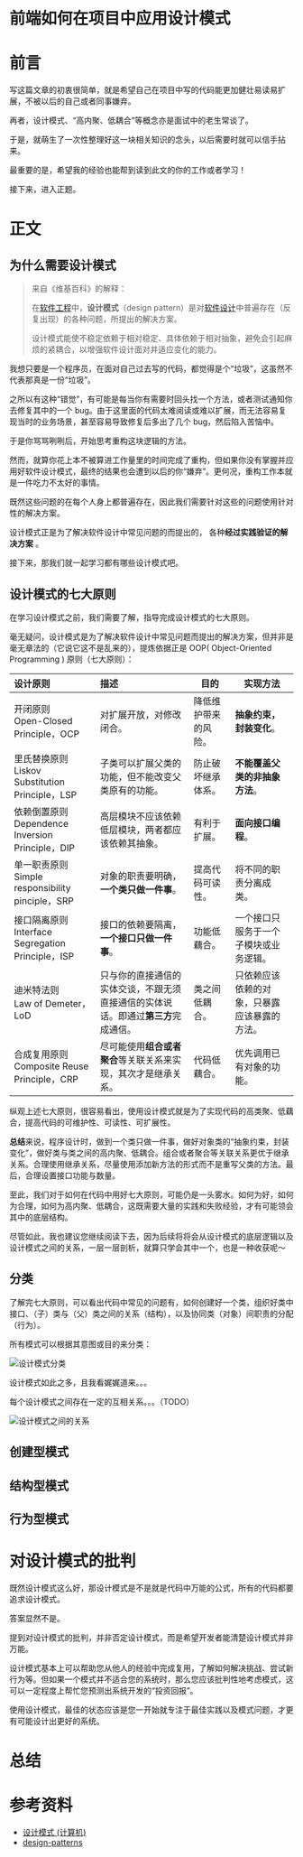 # 前端如何在项目中应用设计模式

# 前言

写这篇文章的初衷很简单，就是希望自己在项目中写的代码能更加健壮易读易扩展，不被以后的自己或者同事嫌弃。

再者，设计模式、“高内聚、低耦合”等概念亦是面试中的老生常谈了。

于是，就萌生了一次性整理好这一块相关知识的念头，以后需要时就可以信手拈来。

最重要的是，希望我的经验也能帮到读到此文的你的工作或者学习！

接下来，进入正题。

# 正文

## 为什么需要设计模式

> 来自《维基百科》的解释：
>
> 在[软件工程](https://zh.wikipedia.org/wiki/軟體工程)中，**设计模式**（design pattern）是对[软件设计](https://zh.wikipedia.org/wiki/軟件設計)中普遍存在（反复出现）的各种问题，所提出的解决方案。
>
> 设计模式能使不稳定依赖于相对稳定、具体依赖于相对抽象，避免会引起麻烦的紧耦合，以增强软件设计面对并适应变化的能力。

我想只要是一个程序员，在面对自己过去写的代码，都觉得是个“垃圾”，这虽然不代表那真是一份“垃圾”。

之所以有这种“错觉”，有可能是每当你有需要时回头找一个方法，或者测试通知你去修复其中的一个 bug。由于这里面的代码太难阅读或难以扩展，而无法容易复现当时的业务场景，甚至容易导致修复后多出了几个 bug，然后陷入苦恼中。

于是你骂骂咧咧后，开始思考重构这块逻辑的方法。

然而，就算你花上本不被算进工作量里的时间完成了重构，但如果你没有掌握并应用好软件设计模式，最终的结果也会遭到以后的你“嫌弃”。更何况，重构工作本就是一件吃力不太好的事情。

既然这些问题的在每个人身上都普遍存在，因此我们需要针对这些的问题使用针对性的解决方案。

设计模式正是为了解决软件设计中常见问题的而提出的， 各种**经过实践验证的解决方案** 。

接下来，那我们就一起学习都有哪些设计模式吧。

## 设计模式的七大原则

在学习设计模式之前，我们需要了解，指导完成设计模式的七大原则。

毫无疑问，设计模式是为了解决软件设计中常见问题而提出的解决方案，但并非是毫无章法的（它说它这不是乱来的），提炼依据正是 OOP( Object-Oriented Programming ) 原则（七大原则）：

| 设计原则                                               | 描述                                                         | 目的                 | 实现方法                                     |
| :----------------------------------------------------- | :----------------------------------------------------------- | -------------------- | -------------------------------------------- |
| 开闭原则<br />Open-Closed Principle，OCP               | 对扩展开放，对修改闭合。                                     | 降低维护带来的风险。 | **抽象约束，封装变化**。                     |
| 里氏替换原则<br />Liskov Substitution Principle，LSP   | 子类可以扩展父类的功能，但不能改变父类原有的功能。           | 防止破坏继承体系。   | **不能覆盖父类的非抽象方法**。               |
| 依赖倒置原则<br />Dependence Inversion Principle，DIP  | 高层模块不应该依赖低层模块，两者都应该依赖其抽象。           | 有利于扩展。         | **面向接口编程**。                           |
| 单一职责原则<br />Simple responsibility pinciple，SRP  | 对象的职责要明确，**一个类只做一件事**。                     | 提高代码可读性。     | 将不同的职责分离成类。                       |
| 接口隔离原则<br />Interface Segregation Principle，ISP | 接口的依赖要隔离，**一个接口只做一件事**。                   | 功能低藕合。         | 一个接口只服务于一个子模块或业务逻辑。       |
| 迪米特法则<br />Law of Demeter，LoD                    | 只与你的直接通信的实体交谈，不跟无须直接通信的实体说话。即通过**第三方**完成通信。 | 类之间低耦合。       | 只依赖应该依赖的对象，只暴露应该暴露的方法。 |
| 合成复用原则<br />Composite Reuse Principle，CRP       | 尽可能使用**组合或者聚合**等关联关系来实现，其次才是继承关系。 | 代码低藕合。         | 优先调用已有对象的功能。                     |

纵观上述七大原则，很容易看出，使用设计模式就是为了实现代码的高类聚、低藕合，提高代码的可维护性、可读性、可扩展性。

**总结**来说，程序设计时，做到一个类只做一件事，做好对象类的“抽象约束，封装变化”，做好类与类之间的高内聚、低耦合。组合或者聚合等关联关系更优于继承关系。合理使用继承关系，尽量使用添加新方法的形式而不是重写父类的方法。最后，合理设置接口功能与数量。

至此，我们对于如何在代码中用好七大原则，可能仍是一头雾水。如何为好，如何为合理，如何为高内聚、低耦合，这既需要大量的实践和失败经验，才有可能领会其中的底层结构。

尽管如此，我也建议您继续阅读下去，因为后续将将会从设计模式的底层逻辑以及设计模式之间的关系，一层一层剖析，就算只学会其中一个，也是一种收获呢～

## 分类

了解完七大原则，可以看出代码中常见的问题有，如何创建好一个类，组织好类中接口、（子）类与（父）类之间的关系（结构），以及协同类（对象）间职责的分配（行为）。

所有模式可以根据其意图或目的来分类：

![设计模式分类](/Users/guohualiang/Desktop/md/blog/软件工程/设计模式/9大设计模式.png)

设计模式如此之多，且我看娓娓道来。。。







每个设计模式之间存在一定的互相关系。。。（TODO）

![设计模式之间的关系](https://www.runoob.com/wp-content/uploads/2014/08/the-relationship-between-design-patterns.jpg)

## 创建型模式

## 结构型模式

## 行为型模式

# 对设计模式的批判

既然设计模式这么好，那设计模式是不是就是代码中万能的公式，所有的代码都要追求设计模式。

答案显然不是。

提到对设计模式的批判，并非否定设计模式，而是希望开发者能清楚设计模式并非万能。

设计模式基本上可以帮助您从他人的经验中完成复用，了解如何解决挑战、尝试新行为等。但如果一个模式并不适合您的系统时，那么您应该批判性地考虑模式，这可以一定程度上帮忙您预测出系统开发的“投资回报”。

使用设计模式，最佳的状态应该是您一开始就专注于最佳实践以及模式问题，才更有可能设计出更好的系统。

# 总结



# 参考资料

- [设计模式 (计算机)](https://zh.wikipedia.org/zh-cn/%E8%AE%BE%E8%AE%A1%E6%A8%A1%E5%BC%8F_(%E8%AE%A1%E7%AE%97%E6%9C%BA))
- [design-patterns](https://refactoring.guru/design-patterns/behavioral-patterns)